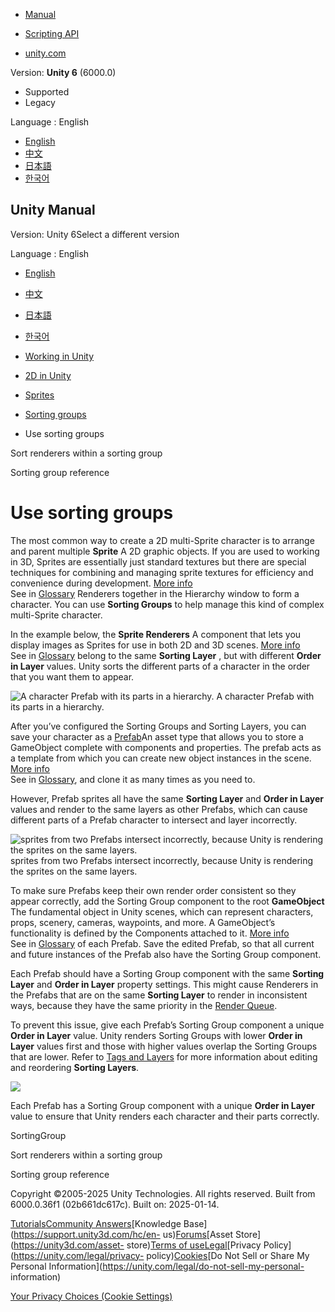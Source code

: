 [](https://docs.unity3d.com)

  * [Manual](../Manual/index.html)
  * [Scripting API](../ScriptReference/index.html)

  * [unity.com](https://unity.com/)

Version: **Unity 6** (6000.0)

  * Supported
  * Legacy

Language : English

  * [English](/Manual/sprite/sorting-group/use-sorting-groups.html)
  * [中文](/cn/current/Manual/sprite/sorting-group/use-sorting-groups.html)
  * [日本語](/ja/current/Manual/sprite/sorting-group/use-sorting-groups.html)
  * [한국어](/kr/current/Manual/sprite/sorting-group/use-sorting-groups.html)

[](https://docs.unity3d.com)

## Unity Manual

Version: Unity 6Select a different version

Language : English

  * [English](/Manual/sprite/sorting-group/use-sorting-groups.html)
  * [中文](/cn/current/Manual/sprite/sorting-group/use-sorting-groups.html)
  * [日本語](/ja/current/Manual/sprite/sorting-group/use-sorting-groups.html)
  * [한국어](/kr/current/Manual/sprite/sorting-group/use-sorting-groups.html)

  * [Working in Unity](../../working-in-unity.html)
  * [2D in Unity](../../Unity2D.html)
  * [Sprites](../../sprite/sprite-landing.html)
  * [Sorting groups](../../sprite/sorting-group/sorting-group-landing.html)
  * Use sorting groups

[](../../sprite/sorting-group/sort-renderers-within-sorting-group.html)

Sort renderers within a sorting group

[](../../sprite/sorting-group/sorting-group-reference.html)

Sorting group reference

# Use sorting groups

The most common way to create a 2D multi-Sprite character is to arrange and
parent multiple **Sprite** A 2D graphic objects. If you are used to working in
3D, Sprites are essentially just standard textures but there are special
techniques for combining and managing sprite textures for efficiency and
convenience during development. [More info](../../sprite/sprite-landing.html)  
See in [Glossary](../../Glossary.html#Sprite) Renderers together in the
Hierarchy window to form a character. You can use **Sorting Groups** to help
manage this kind of complex multi-Sprite character.

In the example below, the **Sprite Renderers** A component that lets you
display images as Sprites for use in both 2D and 3D scenes. [More
info](../../sprite/renderer/renderer-landing.html)  
See in [Glossary](../../Glossary.html#SpriteRenderer) belong to the same
**Sorting Layer** , but with different **Order in Layer** values. Unity sorts
the different parts of a character in the order that you want them to appear.

![A character Prefab with its parts in a
hierarchy.](../../../uploads/Main/character_hierarchy.png) A character Prefab
with its parts in a hierarchy.

After you’ve configured the Sorting Groups and Sorting Layers, you can save
your character as a [Prefab](../../Prefabs.html)An asset type that allows you
to store a GameObject complete with components and properties. The prefab acts
as a template from which you can create new object instances in the scene.
[More info](../../Prefabs.html)  
See in [Glossary](../../Glossary.html#Prefab), and clone it as many times as
you need to.

However, Prefab sprites all have the same **Sorting Layer** and **Order in
Layer** values and render to the same layers as other Prefabs, which can cause
different parts of a Prefab character to intersect and layer incorrectly.

![sprites from two Prefabs intersect incorrectly, because Unity is rendering
the sprites on the same layers.](../../../uploads/Main/part_intersect.png)
sprites from two Prefabs intersect incorrectly, because Unity is rendering the
sprites on the same layers.

To make sure Prefabs keep their own render order consistent so they appear
correctly, add the Sorting Group component to the root **GameObject** The
fundamental object in Unity scenes, which can represent characters, props,
scenery, cameras, waypoints, and more. A GameObject’s functionality is defined
by the Components attached to it. [More info](../../class-GameObject.html)  
See in [Glossary](../../Glossary.html#GameObject) of each Prefab. Save the
edited Prefab, so that all current and future instances of the Prefab also
have the Sorting Group component.

Each Prefab should have a Sorting Group component with the same **Sorting
Layer** and **Order in Layer** property settings. This might cause Renderers
in the Prefabs that are on the same **Sorting Layer** to render in
inconsistent ways, because they have the same priority in the [Render
Queue](../../SL-SubShaderTags.html).

To prevent this issue, give each Prefab’s Sorting Group component a unique
**Order in Layer** value. Unity renders Sorting Groups with lower **Order in
Layer** values first and those with higher values overlap the Sorting Groups
that are lower. Refer to [Tags and Layers](../../class-TagManager.html) for
more information about editing and reordering **Sorting Layers**.

![](../../../uploads/Main/unique_orderlayer.png)

Each Prefab has a Sorting Group component with a unique **Order in Layer**
value to ensure that Unity renders each character and their parts correctly.

SortingGroup

[](../../sprite/sorting-group/sort-renderers-within-sorting-group.html)

Sort renderers within a sorting group

[](../../sprite/sorting-group/sorting-group-reference.html)

Sorting group reference

Copyright ©2005-2025 Unity Technologies. All rights reserved. Built from
6000.0.36f1 (02b661dc617c). Built on: 2025-01-14.

[Tutorials](https://learn.unity.com/)[Community
Answers](https://answers.unity3d.com)[Knowledge
Base](https://support.unity3d.com/hc/en-
us)[Forums](https://forum.unity3d.com)[Asset Store](https://unity3d.com/asset-
store)[Terms of
use](https://docs.unity3d.com/Manual/TermsOfUse.html)[Legal](https://unity.com/legal)[Privacy
Policy](https://unity.com/legal/privacy-
policy)[Cookies](https://unity.com/legal/cookie-policy)[Do Not Sell or Share
My Personal Information](https://unity.com/legal/do-not-sell-my-personal-
information)

[Your Privacy Choices (Cookie Settings)](javascript:void\(0\);)

